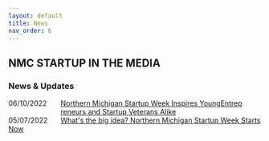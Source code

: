 ```yaml
---
layout: default
title: News
nav_order: 6
---
```


## NMC STARTUP IN THE MEDIA

### News & Updates


<div>
    <div class="row">
        <span style="display:inline-block;width:100px;vertical-align:top">06/10/2022</span>
        <span style="display:inline-block;width:400px"><a href="assets/media/NMSW_follow-up_article.pdf" target="_blank">Northern Michigan Startup Week Inspires YoungEntrep reneurs and Startup Veterans Alike</a></span>
    </div>
    <div class="row">
        <span style="display:inline-block;width:100px">05/07/2022</span>
        <span><a href="https://www.northernexpress.com/news/feature/whats-the-big-idea/" target="_blank">What's the big idea? Northern Michigan Startup Week Starts Now</a></span>
    </div>
</div>



